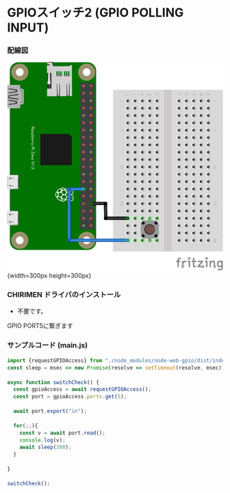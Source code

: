 # GPIOスイッチ2 (GPIO POLLING INPUT)

### 配線図

![配線図](./PiZero_gpio1.png "schematic"){width=300px height=300px}

### CHIRIMEN ドライバのインストール

- 不要です。

GPIO PORT5に繋ぎます

### サンプルコード (main.js)

```javascript
import {requestGPIOAccess} from "./node_modules/node-web-gpio/dist/index.js";
const sleep = msec => new Promise(resolve => setTimeout(resolve, msec));

async function switchCheck() {
  const gpioAccess = await requestGPIOAccess();
  const port = gpioAccess.ports.get(5);

  await port.export("in");

  for(;;){
    const v = await port.read();
	console.log(v);
    await sleep(300);
  }

}

switchCheck();
```
